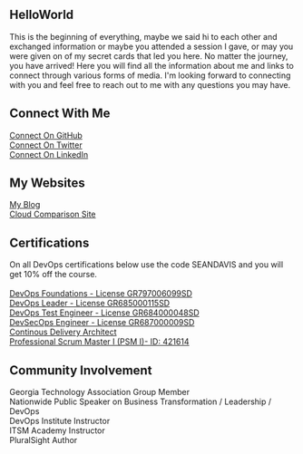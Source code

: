 ## HelloWorld
This is the beginning of everything, maybe we said hi to each other and exchanged information or maybe you attended a session I gave, or may you were given on of my secret cards that led you here. No matter the journey, you have arrived! Here you will find all the information about me and links to connect through various forms of media. I'm looking forward to connecting with you and feel free to reach out to me with any questions you may have. 

## Connect With Me
[Connect On GitHub](http://github.com/imseandavis) <br>
[Connect On Twitter](http://twitter.com/seanasaservice) <br>
[Connect On LinkedIn](http://linkedin.com/in/imseandavis) <br>

## My Websites
[My Blog](http://blog.imseandavis.com) <br>
[Cloud Comparison Site](http://cloudcomparison.seanasaservice.com/) 

## Certifications
On all DevOps certifications below use the code SEANDAVIS and you will get 10% off the course.<br><br>
[DevOps Foundations - License GR797006099SD](https://www.itsmacademy.com/dofnd/) <br>
[DevOps Leader - License GR685000115SD](https://www.itsmacademy.com/dol) <br>
[DevOps Test Engineer - License GR684000048SD](https://www.itsmacademy.com/dte) <br>
[DevSecOps Engineer - License GR687000009SD](http://itsm.com/) <br>
[Continous Delivery Architect](https://www.itsmacademy.com/cda) <br>
[Professional Scrum Master I (PSM I)- ID: 421614](https://www.scrum.org/user/421614)

## Community Involvement
Georgia Technology Association Group Member <br>
Nationwide Public Speaker on Business Transformation / Leadership / DevOps <br>
DevOps Institute Instructor <br>
ITSM Academy Instructor <br>
PluralSight Author
